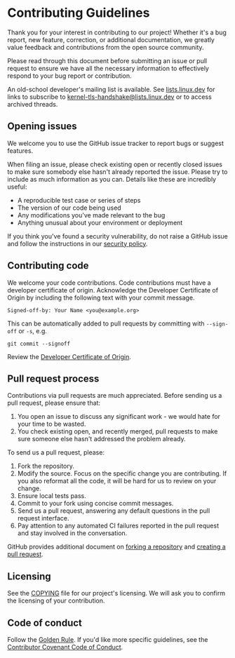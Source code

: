 # Contributing Guidelines

Thank you for your interest in contributing to our project!
Whether it's a bug report, new feature, correction, or additional
documentation, we greatly value feedback and contributions from
the open source community.

Please read through this document before submitting an issue or pull
request to ensure we have all the necessary information to
effectively respond to your bug report or contribution.

An old-school developer's mailing list is available. See
[lists.linux.dev](https://subspace.kernel.org/lists.linux.dev.html)
for links to subscribe to <kernel-tls-handshake@lists.linux.dev> or
to access archived threads.

## Opening issues

We welcome you to use the GitHub issue tracker to report bugs or
suggest features.

When filing an issue, please check existing open or recently closed
issues to make sure somebody else hasn't already reported the
issue. Please try to include as much information as you can.
Details like these are incredibly useful:

* A reproducible test case or series of steps
* The version of our code being used
* Any modifications you've made relevant to the bug
* Anything unusual about your environment or deployment

If you think you've found a security
vulnerability, do not raise a GitHub issue and follow the instructions in our
[security policy](./SECURITY.md).

## Contributing code

We welcome your code contributions. Code contributions must have a developer 
certificate of origin. Acknowledge the Developer Certificate of Origin by 
including the following text with your commit message.

```text
Signed-off-by: Your Name <you@example.org>
```

This can be automatically added to pull requests by committing with `--sign-off`
or `-s`, e.g.

```text
git commit --signoff
```

Review the [Developer Certificate of Origin][DCO].

## Pull request process

Contributions via pull requests are much appreciated.
Before sending us a pull request, please ensure that:

1. You open an issue to discuss any significant work - we would hate
   for your time to be wasted.
2. You check existing open, and recently merged, pull requests to make
   sure someone else hasn't addressed the problem already.

To send us a pull request, please:

1. Fork the repository.
2. Modify the source. Focus on the specific change you are
   contributing. If you also reformat all the code, it will
   be hard for us to review on your change.
3. Ensure local tests pass.
4. Commit to your fork using concise commit messages.
5. Send us a pull request, answering any default questions in the pull
   request interface.
6. Pay attention to any automated CI failures reported in the pull
   request and stay involved in the conversation.

GitHub provides additional document on
[forking a repository](https://help.github.com/articles/fork-a-repo/) and
[creating a pull request](https://help.github.com/articles/creating-a-pull-request/).

## Licensing

See the [COPYING](COPYING) file for our project's licensing. We will
ask you to confirm the licensing of your contribution.

## Code of conduct

Follow the [Golden Rule](https://en.wikipedia.org/wiki/Golden_Rule). If you'd
like more specific guidelines, see the [Contributor Covenant Code of Conduct][COC].

[DCO]: https://developercertificate.org/
[COC]: https://www.contributor-covenant.org/version/1/4/code-of-conduct/
